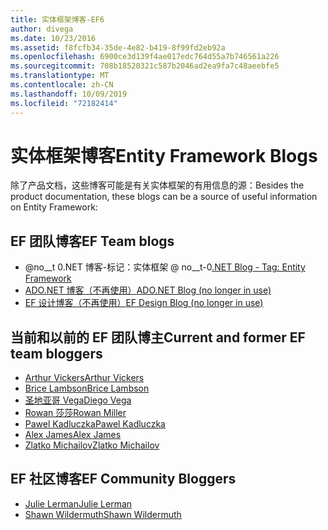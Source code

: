 ```yaml
---
title: 实体框架博客-EF6
author: divega
ms.date: 10/23/2016
ms.assetid: f8fcfb34-35de-4e82-b419-8f99fd2eb92a
ms.openlocfilehash: 6900ce3d139f4ae017edc764d55a7b746561a226
ms.sourcegitcommit: 708b18520321c587b2046ad2ea9fa7c48aeebfe5
ms.translationtype: MT
ms.contentlocale: zh-CN
ms.lasthandoff: 10/09/2019
ms.locfileid: "72182414"
---
```

# <a name="entity-framework-blogs"></a><span data-ttu-id="6911d-102">实体框架博客</span><span class="sxs-lookup"><span data-stu-id="6911d-102">Entity Framework Blogs</span></span>
<span data-ttu-id="6911d-103">除了产品文档，这些博客可能是有关实体框架的有用信息的源：</span><span class="sxs-lookup"><span data-stu-id="6911d-103">Besides the product documentation, these blogs can be a source of useful information on Entity Framework:</span></span>

## <a name="ef-team-blogs"></a><span data-ttu-id="6911d-104">EF 团队博客</span><span class="sxs-lookup"><span data-stu-id="6911d-104">EF Team blogs</span></span>

- <span data-ttu-id="6911d-105">@no__t 0.NET 博客-标记：实体框架 @ no__t-0</span><span class="sxs-lookup"><span data-stu-id="6911d-105">[.NET Blog - Tag: Entity Framework](https://blogs.msdn.microsoft.com/dotnet/tag/entity-framework/)</span></span>
- [<span data-ttu-id="6911d-106">ADO.NET 博客（不再使用）</span><span class="sxs-lookup"><span data-stu-id="6911d-106">ADO.NET Blog (no longer in use)</span></span>](https://blogs.msdn.microsoft.com/adonet/)
- [<span data-ttu-id="6911d-107">EF 设计博客（不再使用）</span><span class="sxs-lookup"><span data-stu-id="6911d-107">EF Design Blog (no longer in use)</span></span>](https://blogs.msdn.microsoft.com/efdesign/)

## <a name="current-and-former-ef-team-bloggers"></a><span data-ttu-id="6911d-108">当前和以前的 EF 团队博主</span><span class="sxs-lookup"><span data-stu-id="6911d-108">Current and former EF team bloggers</span></span>

- [<span data-ttu-id="6911d-109">Arthur Vickers</span><span class="sxs-lookup"><span data-stu-id="6911d-109">Arthur Vickers</span></span>](https://blog.oneunicorn.com/tag/entity-framework/)
- [<span data-ttu-id="6911d-110">Brice Lambson</span><span class="sxs-lookup"><span data-stu-id="6911d-110">Brice Lambson</span></span>](https://www.bricelam.net/)
- [<span data-ttu-id="6911d-111">圣地亚哥 Vega</span><span class="sxs-lookup"><span data-stu-id="6911d-111">Diego Vega</span></span>](https://blogs.msdn.microsoft.com/diego/)
- [<span data-ttu-id="6911d-112">Rowan 莎莎</span><span class="sxs-lookup"><span data-stu-id="6911d-112">Rowan Miller</span></span>](https://romiller.com/category/entity-framework/)
- [<span data-ttu-id="6911d-113">Pawel Kadluczka</span><span class="sxs-lookup"><span data-stu-id="6911d-113">Pawel Kadluczka</span></span>](https://blog.3d-logic.com/category/entity-framework/)
- [<span data-ttu-id="6911d-114">Alex James</span><span class="sxs-lookup"><span data-stu-id="6911d-114">Alex James</span></span>](https://blogs.msdn.microsoft.com/alexj/tag/entity-framework/)
- [<span data-ttu-id="6911d-115">Zlatko Michailov</span><span class="sxs-lookup"><span data-stu-id="6911d-115">Zlatko Michailov</span></span>](https://blogs.msdn.microsoft.com/esql/tag/entity-framework/)

## <a name="ef-community-bloggers"></a><span data-ttu-id="6911d-116">EF 社区博客</span><span class="sxs-lookup"><span data-stu-id="6911d-116">EF Community Bloggers</span></span>

- [<span data-ttu-id="6911d-117">Julie Lerman</span><span class="sxs-lookup"><span data-stu-id="6911d-117">Julie Lerman</span></span>](https://thedatafarm.com/blog/)  
- [<span data-ttu-id="6911d-118">Shawn Wildermuth</span><span class="sxs-lookup"><span data-stu-id="6911d-118">Shawn Wildermuth</span></span>](https://wildermuth.com/Tag/%20Entity%20Framework)  
